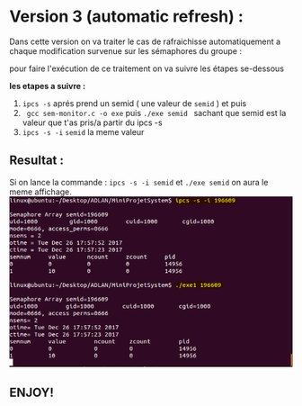 #   Version 3 (automatic refresh) : 
Dans cette version on va traiter le cas de  rafraichisse automatiquement a chaque modification
survenue sur les sémaphores du groupe  :

pour faire l'exécution de ce traitement on va suivre les étapes se-dessous


**les etapes a suivre :**


1. `ipcs -s` 
aprés prend un semid ( une valeur de `semid` ) et puis
2. ` gcc sem-monitor.c -o exe` puis `./exe semid `
sachant que semid est la valeur que t'as pris/a partir du  ipcs -s
3. `ipcs -s -i` `semid`  la meme valeur


## Resultat : 
Si on lance la commande : `ipcs -s -i semid` et `./exe semid`  on aura le meme affichage.
![ipcs](out/test.png "`ipcs -s -i semid`")


## ENJOY!
